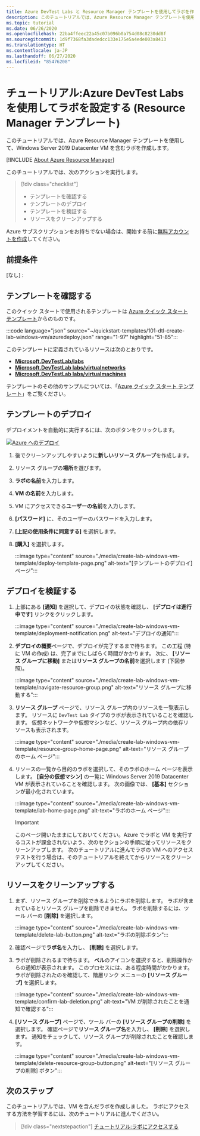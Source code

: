 ```yaml
---
title: Azure DevTest Labs と Resource Manager テンプレートを使用してラボを作成する
description: このチュートリアルでは、Azure Resource Manager テンプレートを使用して Azure DevTest Labs のラボを作成します。 ラボの管理者は、ラボを設定し、ラボに VM を作成して、ポリシーを構成します。
ms.topic: tutorial
ms.date: 06/26/2020
ms.openlocfilehash: 22ba4ffeec22a45c07b096b0a754d08c8230dd8f
ms.sourcegitcommit: 1d9f7368fa3dadedcc133e175e5a4ede003a8413
ms.translationtype: HT
ms.contentlocale: ja-JP
ms.lasthandoff: 06/27/2020
ms.locfileid: "85476208"
---
```

# <a name="tutorial-set-up-a-lab-by-using-azure-devtest-labs-resource-manager-template"></a>チュートリアル:Azure DevTest Labs を使用してラボを設定する (Resource Manager テンプレート)
このチュートリアルでは、Azure Resource Manager テンプレートを使用して、Windows Server 2019 Datacenter VM を含むラボを作成します。 

[!INCLUDE [About Azure Resource Manager](../../includes/resource-manager-quickstart-introduction.md)]

このチュートリアルでは、次のアクションを実行します。

> [!div class="checklist"]
> * テンプレートを確認する 
> * テンプレートのデプロイ
> * テンプレートを検証する
> * リソースをクリーンアップする

Azure サブスクリプションをお持ちでない場合は、開始する前に[無料アカウントを作成](https://azure.microsoft.com/free/)してください。

## <a name="prerequisites"></a>前提条件

[なし] :

## <a name="review-the-template"></a>テンプレートを確認する

このクイック スタートで使用されるテンプレートは [Azure クイック スタート テンプレート](https://azure.microsoft.com/resources/templates/101-dtl-create-lab-windows-vm/)からのものです。

:::code language="json" source="~/quickstart-templates/101-dtl-create-lab-windows-vm/azuredeploy.json" range="1-97" highlight="51-85":::

このテンプレートに定義されているリソースは次のとおりです。

- [**Microsoft.DevTestLab/labs**](/azure/templates/microsoft.devtestlab/labs)
- [**Microsoft.DevTestLab labs/virtualnetworks**](/azure/templates/microsoft.devtestlab/labs/virtualnetworks)
- [**Microsoft.DevTestLab labs/virtualmachines**](/azure/templates/microsoft.devtestlab/labs/virtualmachines)

テンプレートのその他のサンプルについては、「[Azure クイック スタート テンプレート](https://azure.microsoft.com/resources/templates/?resourceType=Microsoft.Devtestlab)」をご覧ください。

## <a name="deploy-the-template"></a>テンプレートのデプロイ
デプロイメントを自動的に実行するには、次のボタンをクリックします。 

[![Azure へのデプロイ](./media/create-lab-windows-vm-template/deploy-button.png)](https://portal.azure.com/#create/Microsoft.Template/uri/https%3A%2F%2Fraw.githubusercontent.com%2FAzure%2Fazure-quickstart-templates%2Fmaster%2F101-dtl-create-lab-windows-vm%2Fazuredeploy.json)

1. 後でクリーンアップしやすいように**新しいリソース グループ**を作成します。
1. リソース グループの**場所**を選びます。 
1. **ラボの名前**を入力します。 
1. **VM の名前**を入力します。 
1. VM にアクセスできる**ユーザーの名前**を入力します。 
1. **[パスワード]** に、そのユーザーのパスワードを入力します。 
1. **[上記の使用条件に同意する]** を選択します。 
1. **[購入]** を選択します。

    :::image type="content" source="./media/create-lab-windows-vm-template/deploy-template-page.png" alt-text="[テンプレートのデプロイ] ページ":::

## <a name="verify-the-deployment"></a>デプロイを検証する
1. 上部にある **[通知]** を選択して、デプロイの状態を確認し、 **[デプロイは進行中です]** リンクをクリックします。

    :::image type="content" source="./media/create-lab-windows-vm-template/deployment-notification.png" alt-text="デプロイの通知":::
2. **デプロイの概要**ページで、デプロイが完了するまで待ちます。 この工程 (特に VM の作成) は、完了までにしばらく時間がかかります。 次に、 **[リソース グループに移動]** または**リソース グループの名前**を選択します (下図参照)。 

    :::image type="content" source="./media/create-lab-windows-vm-template/navigate-resource-group.png" alt-text="リソース グループに移動する":::
3. **リソース グループ** ページで、リソース グループ内のリソースを一覧表示します。 リソースに `DevTest Lab` タイプのラボが表示されていることを確認します。 仮想ネットワークや仮想マシンなど、リソース グループ内の依存リソースも表示されます。 

    :::image type="content" source="./media/create-lab-windows-vm-template/resource-group-home-page.png" alt-text="リソース グループのホーム ページ":::
4. リソースの一覧から目的のラボを選択して、そのラボのホーム ページを表示します。 **[自分の仮想マシン]** の一覧に Windows Server 2019 Datacenter VM が表示されていることを確認します。 次の画像では、 **[基本]** セクションが最小化されています。 

    :::image type="content" source="./media/create-lab-windows-vm-template/lab-home-page.png" alt-text="ラボのホーム ページ":::

    > [!IMPORTANT] 
    > このページ開いたままにしておいてください。Azure でラボと VM を実行するコストが課金されないよう、次のセクションの手順に従ってリソースをクリーンアップします。 次のチュートリアルに進んでラボの VM へのアクセス テストを行う場合は、そのチュートリアルを終えてからリソースをクリーンアップしてください。 

## <a name="cleanup-resources"></a>リソースをクリーンアップする

1. まず、リソース グループを削除できるようにラボを削除します。 ラボが含まれているとリソース グループを削除できません。 ラボを削除するには、ツール バーの **[削除]** を選択します。 

    :::image type="content" source="./media/create-lab-windows-vm-template/delete-lab-button.png" alt-text="ラボの削除ボタン":::
 2. 確認ページで**ラボ名**を入力し、 **[削除]** を選択します。 
 3. ラボが削除されるまで待ちます。 **ベル**のアイコンを選択すると、削除操作からの通知が表示されます。 このプロセスには、ある程度時間がかかります。 ラボが削除されたのを確認して、階層リンク メニューの **[リソース グループ]** を選択します。 
 
    :::image type="content" source="./media/create-lab-windows-vm-template/confirm-lab-deletion.png" alt-text="VM が削除されたことを通知で確認する":::
 1. **[リソース グループ]** ページで、ツール バーの **[リソース グループの削除]** を選択します。 確認ページで**リソース グループ名**を入力し、 **[削除]** を選択します。 通知をチェックして、リソース グループが削除されたことを確認します。
 
    :::image type="content" source="./media/create-lab-windows-vm-template/delete-resource-group-button.png" alt-text="[リソース グループの削除] ボタン":::

## <a name="next-steps"></a>次のステップ
このチュートリアルでは、VM を含んだラボを作成しました。 ラボにアクセスする方法を学習するには、次のチュートリアルに進んでください。

> [!div class="nextstepaction"]
> [チュートリアル:ラボにアクセスする](tutorial-use-custom-lab.md)

